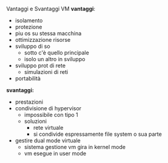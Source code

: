 Vantaggi e Svantaggi VM
**vantaggi**:
- isolamento
- protezione
- piu os su stessa macchina
- ottimizzazione risorse
- sviluppo di so
	- sotto c'è quello principale
	- isolo un altro in sviluppo
- sviluppo prot di rete
	- simulazioni di reti
- portabilità

**svantaggi:** 
- prestazioni
- condivisione di hypervisor
	- impossibile con tipo 1
	- soluzioni
		- rete virtuale
		- si condivide espressamente file system o sua parte
- gestire dual mode virtuale
	- sistema gestione vm gira in kernel mode
	- vm esegue in user mode